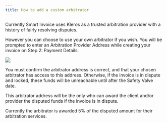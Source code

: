 ```yaml
---
title: How to add a custom arbitrator
---
```


Currently Smart Invoice uses Kleros as a trusted arbitration provider with a history of fairly resolving disputes.

However you can choose to use your own arbitrator if you wish.  You will be prompted to enter an Arbitration Provider Address while creating your invoice on Step 2: Payment Details.

<img src="/screenshots/custom-arbitrator.png" />

You must confirm the arbitrator address is correct, and that your chosen arbitrator has access to this address. Otherwise, if the invoice is in dispute and locked, these funds will be unreachable until after the Safety Valve date.

This arbitrator address will be the only who can award the client and/or provider the disputed funds if the invoice is in dispute.

Currently the arbitrator is awarded 5% of the disputed amount for their arbitration services.  
